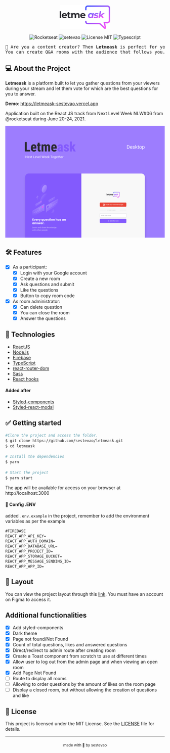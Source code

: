 <div align="center">
  <img alt="Letmeask" src=".github/logo.svg" width="160px">
  
  <p align="center">
    <img alt="Rocketseat" src="https://img.shields.io/badge/Created%20by%3A-Rocketseat-%236D5CCD" />
    <img alt="setevao" src="https://img.shields.io/badge/Developed%20by%3A-sestevao-%23DD3B3F" />
    <img alt="License MIT" src="https://img.shields.io/badge/License-MIT-%2398C611" />
    <img alt="Typescript" src="https://img.shields.io/badge/Main%20language-Typescript-%232F74C0" /> <br />
  </p> 
  
  <pre>💭 Are you a content creator? Then <b>Letmeask</b> is perfect for you! <br>You can create Q&A rooms with the audience that follows you. 💭</pre>
</div>

## 💻 About the Project

**Letmeask** is a platform built to let you gather questions from your viewers during your stream and let them vote for which are the best questions for you to answer.

**Demo**: https://letmeask-sestevao.vercel.app

Application built on the React JS track from Next Level Week NLW#06 from @rocketseat during June 20-24, 2021.

<div align="center"><img alt="Letmeask" title="Letmeask" src=".github/Letmeask.png" /></div>

## 🛠️ Features

- [x] As a participant:
  - [x] Login with your Google account
  - [x] Create a new room
  - [x] Ask questions and submit
  - [x] Like the questions
  - [x] Button to copy room code
- [x] As room administrator:
  - [x] Can delete question
  - [x] You can close the room
  - [x] Answer the questions

## 🧪 Technologies

- [ReactJS](https://reactjs.org)
- [Node.js](https://nodejs.org/en/docs/guides/getting-started-guide/)
- [Firebase](https://firebase.google.com/)
- [TypeScript](https://www.typescriptlang.org/)
- [react-router-dom](https://reactrouter.com/web/guides/quick-start)
- [Sass](https://sass-lang.com/documentation)
- [React hooks](https://reactjs.org/docs/hooks-intro.html)

#### Added after

- [Styled-components](https://styled-components.com/docs/basics#installation)
- [Styled-react-modal](https://github.com/AlexanderRichey/styled-react-modal)

## ✅ Getting started

```bash
#Clone the project and access the folder.
$ git clone https://github.com/sestevao/letmeask.git
$ cd letmeask

# Install the dependencies
$ yarn

# Start the project
$ yarn start
```

The app will be available for access on your browser at http://localhost:3000

#### 📁 Config .ENV

added `.env.example` in the project, remember to add the environment variables as per the example

```
#FIREBASE
REACT_APP_API_KEY=
REACT_APP_AUTH_DOMAIN=
REACT_APP_DATABASE_URL=
REACT_APP_PROJECT_ID=
REACT_APP_STORAGE_BUCKET=
REACT_APP_MESSAGE_SENDING_ID=
REACT_APP_APP_ID=
```

## 🎨 Layout

You can view the project layout through this [link](https://www.figma.com/file/u0BQK8rCf2KgzcukdRRCWh/Letmeask/duplicate). You must have an account on Figma to access it.

## Additional functionalities

- [x] Add styled-components
- [x] Dark theme
- [x] Page not found/Not Found
- [x] Count of total questions, likes and answered questions
- [x] Direct/redirect to admin route after creating room
- [x] Create a Toast component from scratch to use at different times
- [x] Allow user to log out from the admin page and when viewing an open room
- [x] Add Page Not Found
- [ ] Route to display all rooms
- [ ] Allowing to order questions by the amount of likes on the room page
- [ ] Display a closed room, but without allowing the creation of questions and like

## 📝 License

This project is licensed under the MIT License. See the [LICENSE](LICENSE.md) file for details.

---

<p align="center"><sub>made with 💜 by sestevao</sub></p>
